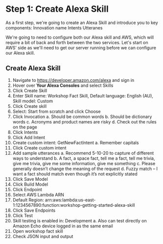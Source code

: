 # Step 1: Create Alexa Skill

As a first step, we're going to create an Alexa Skill and introduce you to key components: 
Innovation name
Intents
Utteranes

We're going to need to configure both our Alexa skill and AWS, which will require a bit of back and forth between the two services. Let's start on AWS' side as we'll need to get our server running before we can configure our Alexa skill.

## Create Alexa Skill
1.	Navigate to https://developer.amazon.com/alexa and sign in
2.	Hover over <b>Your Alexa Consoles</b> and select Skills
3.	Click Create Skill
4.	Enter Skill name: Workshop Fact Skill, Default language: English (AU), Skill model: Custom
5.	Click Create skill
6.	Select: Start from scratch and click Choose
7.	Click Invocation
a.	Should be common words
b.	Should be dictionary words
c.	Acronyms and product names are risky
d.	Check out the rules on the page
8.	Click Intents
9.	Click Add Intent 
10.	Create custom intent: GetNewFactIntent
a.	Remember capitals 
11.	Click Create custom intent
12.	Add sample utterances
a.	Recommend 5-10-20 to capture of different ways to understand
b.	A fact, a space fact, tell me a fact, tell me trivia, give me trivia, give me some information, give me something
c.	Please generally doesn’t change the meaning of the request 
d.	Fuzzy match – I want a fact should match even though it’s not explicitly stated
13.	Click Save Model
14.	Click Build Model
15.	Click Endpoint
16.	Select AWS Lambda ARN
17.	Default Region: arn:aws:lambda:us-east-1:1234567890:function:workshop-getting-started-alexa-skill
18.	Click Save Endpoints
19.	Click Test
20.	Skill testing is enabled in: Development
a.	Also can test directly on Amazon Echo device logged in as the same email
21.	Open workshop fact skill
22.	Check JSON input and output


